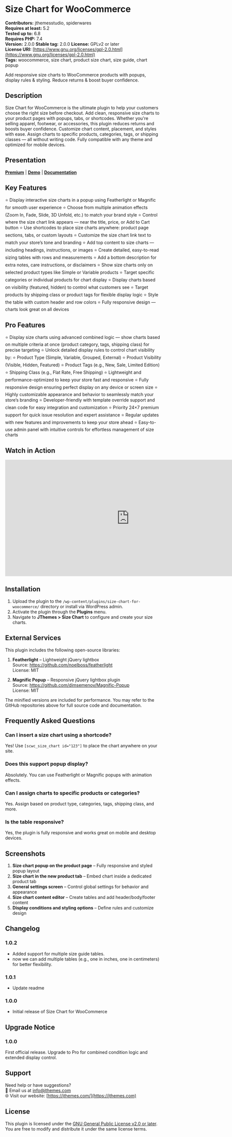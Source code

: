 # Size Chart for WooCommerce

**Contributors:** jthemesstudio, spiderwares  
**Requires at least:** 5.2  
**Tested up to:** 6.8  
**Requires PHP:** 7.4  
**Version:** 2.0.0 
**Stable tag:** 2.0.0 
**License:** GPLv2 or later  
**License URI:** [https://www.gnu.org/licenses/gpl-2.0.html](https://www.gnu.org/licenses/gpl-2.0.html)  
**Tags:** woocommerce, size chart, product size chart, size guide, chart popup  

Add responsive size charts to WooCommerce products with popups, display rules & styling. Reduce returns & boost buyer confidence.

## Description

Size Chart for WooCommerce is the ultimate plugin to help your customers choose the right size before checkout. Add clean, responsive size charts to your product pages with popups, tabs, or shortcodes. Whether you're selling apparel, footwear, or accessories, this plugin reduces returns and boosts buyer confidence. Customize chart content, placement, and styles with ease. Assign charts to specific products, categories, tags, or shipping classes — all without writing code. Fully compatible with any theme and optimized for mobile devices.

## Presentation

[**Premium**](https://codecanyon.net/item/woocommerce-product-size-chart-wordpress-plugin/58515654) | [**Demo**](https://plugins.jthemesstudio.com/size-chart-for-woocommerce/product/gray-shoes/) | [**Documentation**](https://plugins.jthemesstudio.com/docs/size-chart-for-woocommerce/)


## Key Features

⭐ Display interactive size charts in a popup using Featherlight or Magnific for smooth user experience
⭐ Choose from multiple animation effects (Zoom In, Fade, Slide, 3D Unfold, etc.) to match your brand style
⭐ Control where the size chart link appears — near the title, price, or Add to Cart button
⭐ Use shortcodes to place size charts anywhere: product page sections, tabs, or custom layouts
⭐ Customize the size chart link text to match your store’s tone and branding
⭐ Add top content to size charts — including headings, instructions, or images
⭐ Create detailed, easy-to-read sizing tables with rows and measurements
⭐ Add a bottom description for extra notes, care instructions, or disclaimers
⭐ Show size charts only on selected product types like Simple or Variable products
⭐ Target specific categories or individual products for chart display
⭐ Display charts based on visibility (featured, hidden) to control what customers see
⭐ Target products by shipping class or product tags for flexible display logic
⭐ Style the table with custom header and row colors
⭐ Fully responsive design — charts look great on all devices

## Pro Features

⭐ Display size charts using advanced combined logic — show charts based on multiple criteria at once (product category, tags, shipping class) for precise targeting
⭐ Unlock detailed display rules to control chart visibility by:
⭐ Product Type (Simple, Variable, Grouped, External)
⭐ Product Visibility (Visible, Hidden, Featured)
⭐ Product Tags (e.g., New, Sale, Limited Edition)
⭐ Shipping Class (e.g., Flat Rate, Free Shipping)
⭐ Lightweight and performance-optimized to keep your store fast and responsive
⭐ Fully responsive design ensuring perfect display on any device or screen size
⭐ Highly customizable appearance and behavior to seamlessly match your store’s branding
⭐ Developer-friendly with template override support and clean code for easy integration and customization
⭐ Priority 24×7 premium support for quick issue resolution and expert assistance
⭐ Regular updates with new features and improvements to keep your store ahead
⭐ Easy-to-use admin panel with intuitive controls for effortless management of size charts


## Watch in Action
 
<iframe width="800" height="375" src="https://www.youtube.com/embed/Y2U8xM2pIZU" title="Size Chart for WooCommerce" frameborder="0" allowfullscreen></iframe>

## Installation

1. Upload the plugin to the `/wp-content/plugins/size-chart-for-woocommerce/` directory or install via WordPress admin.
2. Activate the plugin through the **Plugins** menu.
3. Navigate to **JThemes > Size Chart** to configure and create your size charts.


## External Services

This plugin includes the following open-source libraries:

1. **Featherlight** – Lightweight jQuery lightbox  
   Source: https://github.com/noelboss/featherlight  
   License: MIT

2. **Magnific Popup** – Responsive jQuery lightbox plugin  
   Source: https://github.com/dimsemenov/Magnific-Popup  
   License: MIT

The minified versions are included for performance. You may refer to the GitHub repositories above for full source code and documentation.

## Frequently Asked Questions

### Can I insert a size chart using a shortcode?  
Yes! Use `[scwc_size_chart id="123"]` to place the chart anywhere on your site.

### Does this support popup display?  
Absolutely. You can use Featherlight or Magnific popups with animation effects.

### Can I assign charts to specific products or categories?  
Yes. Assign based on product type, categories, tags, shipping class, and more.

### Is the table responsive?  
Yes, the plugin is fully responsive and works great on mobile and desktop devices.

## Screenshots

1. **Size chart popup on the product page** – Fully responsive and styled popup layout  
2. **Size chart in the new product tab** – Embed chart inside a dedicated product tab  
3. **General settings screen** – Control global settings for behavior and appearance  
4. **Size chart content editor** – Create tables and add header/body/footer content  
5. **Display conditions and styling options** – Define rules and customize design

## Changelog

### 1.0.2
- Added support for multiple size guide tables.
- now we can add multiple tables (e.g., one in inches, one in centimeters) for better flexibility.

### 1.0.1  
- Update readme

### 1.0.0  
- Initial release of Size Chart for WooCommerce

## Upgrade Notice

### 1.0.0  
First official release. Upgrade to Pro for combined condition logic and extended display control.

## Support

Need help or have suggestions?  
📧 Email us at [info@jthemes.com](mailto:info@jthemes.com)  
🌐 Visit our website: [https://jthemes.com/](https://jthemes.com)

## License

This plugin is licensed under the [GNU General Public License v2.0 or later](https://www.gnu.org/licenses/gpl-2.0.html).  
You are free to modify and distribute it under the same license terms.